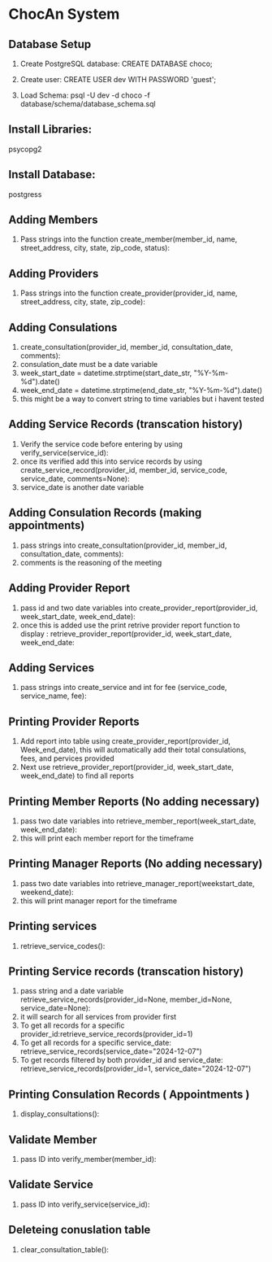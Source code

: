 # ChocAn System

## Database Setup
1. Create PostgreSQL database:
CREATE DATABASE choco;


2. Create user:
CREATE USER dev WITH PASSWORD 'guest';

3. Load Schema:
psql -U dev -d choco -f database/schema/database_schema.sql

## Install Libraries:
psycopg2

## Install Database:
postgress

## Adding Members
1. Pass strings into the function create_member(member_id, name, street_address, city, state, zip_code, status):


## Adding Providers
1. Pass strings into the function create_provider(provider_id, name, street_address, city, state, zip_code):


## Adding Consulations
1. create_consultation(provider_id, member_id, consultation_date, comments):
2. consulation_date must be a date variable
3. week_start_date = datetime.strptime(start_date_str, "%Y-%m-%d").date()
4. week_end_date = datetime.strptime(end_date_str, "%Y-%m-%d").date()
5. this might be a way to convert string to time variables but i havent tested


## Adding Service Records (transcation history)
1. Verify the service code before entering by using verify_service(service_id):
2. once its verified add this into service records by using create_service_record(provider_id, member_id, service_code, service_date, comments=None):
3. service_date is another date variable

## Adding Consulation Records (making appointments)
1. pass strings into create_consultation(provider_id, member_id, consultation_date, comments):
2. comments is the reasoning of the meeting


## Adding Provider Report
1. pass id and two date variables into create_provider_report(provider_id, week_start_date, week_end_date):
2. once this is added use the print retrive provider report function to display : retrieve_provider_report(provider_id, week_start_date, week_end_date:


## Adding Services
1. pass strings into create_service and int for fee (service_code, service_name, fee):



## Printing Provider Reports
1. Add report into table using create_provider_report(provider_id, Week_end_date), this will automatically add their total consulations, fees, and pervices provided
2. Next use retrieve_provider_report(provider_id, week_start_date, week_end_date) to find all reports

## Printing Member Reports (No adding necessary)
1. pass two date variables into retrieve_member_report(week_start_date, week_end_date):
2. this will print each member report for the timeframe

## Printing Manager Reports (No adding necessary)
1. pass two date variables into retrieve_manager_report(weekstart_date, weekend_date):
2. this will print manager report for the timeframe

## Printing services
1. retrieve_service_codes():

## Printing Service records (transcation history)
1. pass string and a date variable retrieve_service_records(provider_id=None, member_id=None, service_date=None):
2. it will search for all services from provider first
3. To get all records for a specific provider_id:retrieve_service_records(provider_id=1)
4. To get all records for a specific service_date: retrieve_service_records(service_date="2024-12-07")
5. To get records filtered by both provider_id and service_date: retrieve_service_records(provider_id=1, service_date="2024-12-07")

## Printing Consulation Records ( Appointments )
1. display_consultations():

## Validate Member
1. pass ID into verify_member(member_id):

## Validate Service 
1. pass ID into verify_service(service_id):



## Deleteing conuslation table
1. clear_consultation_table():